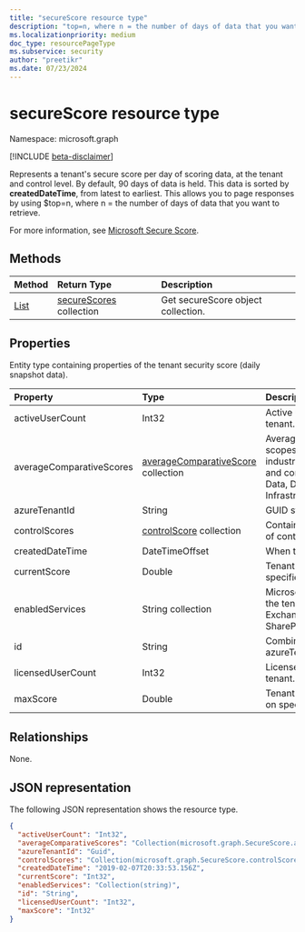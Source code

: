 ```yaml
---
title: "secureScore resource type"
description: "top=n, where n = the number of days of data that you want to retrieve. "
ms.localizationpriority: medium
doc_type: resourcePageType
ms.subservice: security
author: "preetikr"
ms.date: 07/23/2024
---
```


# secureScore resource type

Namespace: microsoft.graph

[!INCLUDE [beta-disclaimer](../../includes/beta-disclaimer.md)]

Represents a tenant's secure score per day of scoring data, at the tenant and control level. By default, 90 days of data is held. This data is sorted by **createdDateTime**, from latest to earliest. This allows you to page responses by using $top=n, where n = the number of days of data that you want to retrieve.

For more information, see [Microsoft Secure Score](/defender-xdr/microsoft-secure-score).

## Methods

| Method   | Return Type|Description|
|:---------------|:--------|:----------|
|[List](../api/security-list-securescores.md) | [secureScores](securescore.md) collection |Get secureScore object collection.|

## Properties

Entity type containing properties of the tenant security score (daily snapshot data).

|Property |Type |Description |
|:--|:--|:--|
| activeUserCount | Int32 | Active user count of the given tenant. |
| averageComparativeScores | [averageComparativeScore](averagecomparativescore.md) collection |Average score by different scopes (for example, average by industry, average by seating) and control category (Identity, Data, Device, Apps, Infrastructure) within the scope. |
| azureTenantId | String | GUID string for tenant ID. |
| controlScores | [controlScore](controlscore.md) collection | Contains tenant scores for a set of controls. |
| createdDateTime | DateTimeOffset | When the report was created.  |
| currentScore | Double | Tenant current attained score on specified date. |
| enabledServices | String collection | Microsoft-provided services for the tenant (for example, Exchange online, Skype, SharePoint). |
| id | String | Combination of azureTenantId_createdDateTime. |
| licensedUserCount | Int32 | Licensed user count of the given tenant. |
| maxScore | Double | Tenant maximum possible score on specified date. |

## Relationships

None.

## JSON representation

The following JSON representation shows the resource type.

<!-- {
  "blockType": "resource",
  "optionalProperties": [

  ],
  "@odata.type": "microsoft.graph.secureScore"
}-->

```json
{
  "activeUserCount": "Int32",
  "averageComparativeScores": "Collection(microsoft.graph.SecureScore.averageComparativeScores)",
  "azureTenantId": "Guid",
  "controlScores": "Collection(microsoft.graph.SecureScore.controlScores)",
  "createdDateTime": "2019-02-07T20:33:53.156Z",
  "currentScore": "Int32",
  "enabledServices": "Collection(string)",
  "id": "String",
  "licensedUserCount": "Int32",
  "maxScore": "Int32"
}
```

<!--
{
  "type": "#page.annotation",
  "description": "secureScores resource",
  "keywords": "",
  "section": "documentation",
  "tocPath": "",
  "suppressions": []
}
-->
